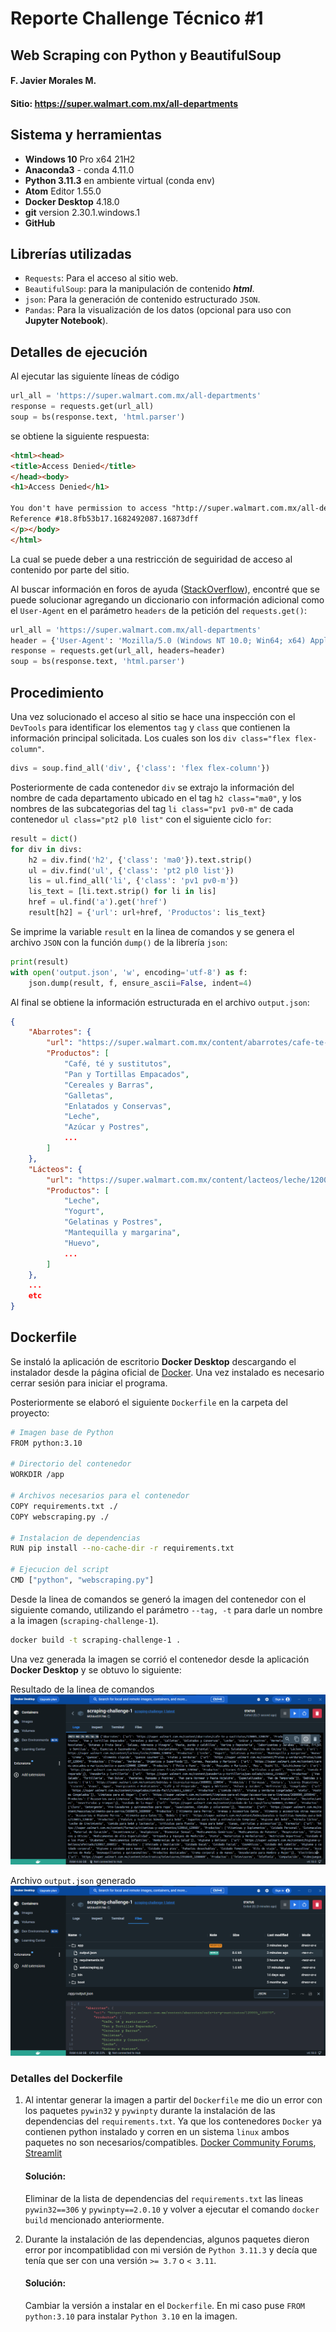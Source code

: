 # Reporte Challenge Técnico #1
## Web Scraping con Python y BeautifulSoup

#### F. Javier Morales M.

#### Sitio: https://super.walmart.com.mx/all-departments

## Sistema y herramientas
- **Windows 10** Pro x64 21H2
- **Anaconda3** - conda 4.11.0
- **Python 3.11.3** en ambiente virtual (conda env)
- **Atom** Editor 1.55.0
- **Docker Desktop** 4.18.0
- **git** version 2.30.1.windows.1
- **GitHub**

## Librerías utilizadas
- `Requests`: Para el acceso al sitio web.
- `BeautifulSoup`:  para la manipulación de contenido ***html***.
- `json`: Para la generación de contenido estructurado `JSON`.
- `Pandas`: Para la visualización de los datos (opcional para uso con **Jupyter Notebook**).

## Detalles de ejecución
Al ejecutar las siguiente líneas de código

```python
url_all = 'https://super.walmart.com.mx/all-departments'
response = requests.get(url_all)
soup = bs(response.text, 'html.parser')
```
se obtiene la siguiente respuesta:

```html
<html><head>
<title>Access Denied</title>
</head><body>
<h1>Access Denied</h1>

You don't have permission to access "http://super.walmart.com.mx/all-departments" on this server.<p>
Reference #18.8fb53b17.1682492087.16873dff
</p></body>
</html>
```

La cual se puede deber a una restricción de seguiridad de acceso al contenido por parte del sitio.

Al buscar información en foros de ayuda  ([StackOverflow](https://stackoverflow.com/questions/62422172/error-you-dont-have-permission-to-access-url-on-this-server-in-beautiful-so)), encontré que se puede solucionar agregando un diccionario con información adicional como el `User-Agent` en el parámetro `headers` de la petición del `requests.get()`:

```python
url_all = 'https://super.walmart.com.mx/all-departments'
header = {'User-Agent': 'Mozilla/5.0 (Windows NT 10.0; Win64; x64) AppleWebKit/537.36 (KHTML, like Gecko) Chrome/58.0.3029.110 Safari/537.36 Edge/16.16299'}
response = requests.get(url_all, headers=header)
soup = bs(response.text, 'html.parser')
```

## Procedimiento
Una vez solucionado el acceso al sitio se hace una inspección con el `DevTools` para identificar los elementos `tag` y `class` que contienen la información principal solicitada. Los cuales son los `div class="flex flex-column"`.

```python
divs = soup.find_all('div', {'class': 'flex flex-column'})
```

Posteriormente de cada contenedor `div` se extrajo la información del nombre de cada departamento ubicado en el tag `h2 class="ma0"`, y los nombres de las subcategorias del tag `li class="pv1 pv0-m"` de cada contenedor `ul class="pt2 pl0 list"` con el siguiente ciclo `for`:

```python
result = dict()
for div in divs:
    h2 = div.find('h2', {'class': 'ma0'}).text.strip()
    ul = div.find('ul', {'class': 'pt2 pl0 list'})
    lis = ul.find_all('li', {'class': 'pv1 pv0-m'})
    lis_text = [li.text.strip() for li in lis]
    href = ul.find('a').get('href')
    result[h2] = {'url': url+href, 'Productos': lis_text}
```

Se imprime la variable `result` en la linea de comandos y se genera el archivo `JSON` con la función `dump()` de la librería `json`:

```python
print(result)
with open('output.json', 'w', encoding='utf-8') as f:
    json.dump(result, f, ensure_ascii=False, indent=4)

```

Al final se obtiene la información estructurada en el archivo `output.json`:

```json
{
    "Abarrotes": {
        "url": "https://super.walmart.com.mx/content/abarrotes/cafe-te-y-sustitutos/120005_120070",
        "Productos": [
            "Café, té y sustitutos",
            "Pan y Tortillas Empacados",
            "Cereales y Barras",
            "Galletas",
            "Enlatados y Conservas",
            "Leche",
            "Azúcar y Postres",
            ...
        ]
    },
    "Lácteos": {
        "url": "https://super.walmart.com.mx/content/lacteos/leche/120006_120096",
        "Productos": [
            "Leche",
            "Yogurt",
            "Gelatinas y Postres",
            "Mantequilla y margarina",
            "Huevo",
            ...
        ]
    },
    ...
    etc
}
```

## Dockerfile
Se instaló la aplicación de escritorio **Docker Desktop** descargando el instalador desde la página oficial de [Docker](https://www.docker.com/). Una vez instalado es necesario cerrar sesión para iniciar el programa.

Posteriormente se elaboró el siguiente `Dockerfile` en la carpeta del proyecto:

```bash
# Imagen base de Python
FROM python:3.10

# Directorio del contenedor
WORKDIR /app

# Archivos necesarios para el contenedor
COPY requirements.txt ./
COPY webscraping.py ./

# Instalacion de dependencias
RUN pip install --no-cache-dir -r requirements.txt

# Ejecucion del script
CMD ["python", "webscraping.py"]

```

Desde la linea de comandos se generó la imagen del contenedor con el siguiente comando, utilizando el parámetro `--tag, -t` para darle un nombre a la imagen (`scraping-challenge-1`).

```bash
docker build -t scraping-challenge-1 .
```

Una vez generada la imagen se corrió el contenedor desde la aplicación **Docker Desktop** y se obtuvo lo siguiente:


Resultado de la linea de comandos
![container-challenge-1A.png](container-challenge-1A.png)


Archivo `output.json` generado
![container-challenge-1A.png](container-challenge-1B.png)

### Detalles del Dockerfile


1. Al intentar generar la imagen a partir del `Dockerfile` me dio un error con los paquetes `pywin32` y `pywinpty` durante la instalación de las dependencias del `requirements.txt`. Ya que los contenedores `Docker` ya contienen python instalado y corren en un sistema `linux` ambos paquetes no son necesarios/compatibles. [Docker Community Forums](https://forums.docker.com/t/dockerfile-error-run-pip-install-r-requirements-txt/128194), [Streamlit](https://discuss.streamlit.io/t/error-could-not-find-a-version-that-satisfies-the-requirement-pywin32-301-from-versions-none/15343)

    #### **Solución**:
    Eliminar de la lista de dependencias del `requirements.txt` las lineas `pywin32==306` y `pywinpty==2.0.10` y volver a ejecutar el comando `docker build` mencionado anteriormente.

2. Durante la instalación de las dependencias, algunos paquetes dieron error por incompatiblidad con mi versión de `Python 3.11.3` y decía que tenía que ser con una versión `>= 3.7` o `< 3.11`.

    #### **Solución**:
    Cambiar la versión a instalar en el `Dockerfile`. En mi caso puse `FROM python:3.10` para instalar `Python 3.10` en la imagen.
